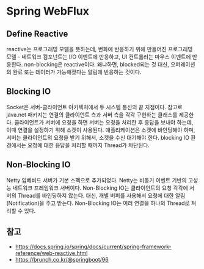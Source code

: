 # Spring WebFlux

## Define Reactive

reactive는 프로그래밍 모델을 뜻하는데, 변화에 반응하기 위해 만들어진 프로그래밍 모델 - 네트워크 컴포넌트는 I/O 이벤트에 반응하고, UI 컨트롤러는 마우스 이벤트에 반응한다.
non-blocking은 reactive이다.
왜냐하면, blocked되는 것 대신, 오퍼레이션의 완료 또는 데이터가 가능해졌다는 알림에 반응하는 것이다.

## Blocking IO

Socket은 서버-클라이언트 아키텍처에서 두 시스템 통신의 끝 지점이다. 참고로 java.net 패키지는 연결의 클라이언트 측과 서버 측을 각각 구현하는 클래스를 제공한다. 클라이언트가 서버에 요청을 하면 서버는 요청을 처리한 후 응답을 보내야 하는데, 이때 연결을 설정하기 위해 소켓이 사용된다. 애플리케이션은 소켓에 바인딩해야 하며, 서버는 클라이언트의 요청을 받기 위해서, 소켓을 수신 대기해야 한다. blocking IO 환경에서는 요청에 대한 응답을 처리할 때까지 Thread가 차단된다.

## Non-Blocking IO

Netty 임베비드 서버가 기본 스펙으로 추가되었다. Netty는 비동기 이벤트 기반의 고성능 네트워크 프레임워크 서버이다. Non-Blocking IO는 클라이언트의 요청 각각에 서버의 Thread를 바인딩하지 않는다. 대신, 개별 버퍼를 사용해서 요청에 대한 알림(Notification)을 주고 받는다. Non-Blocking IO는 여러 연결을 하나의 Thread로 처리할 수 있다.

## 참고
 * https://docs.spring.io/spring/docs/current/spring-framework-reference/web-reactive.html
 * https://brunch.co.kr/@springboot/96
